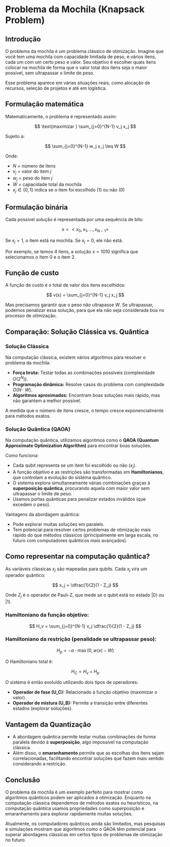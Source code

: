 # Problema da Mochila (Knapsack Problem)

## Introdução

O problema da mochila é um problema clássico de otimização. Imagine que você tem uma mochila com capacidade limitada de peso, e vários itens, cada um com um certo peso e valor. Seu objetivo é escolher quais itens colocar na mochila de forma que o valor total dos itens seja o maior possível, sem ultrapassar o limite de peso.

Esse problema aparece em várias situações reais, como alocação de recursos, seleção de projetos e até em logística.

## Formulação matemática

Matematicamente, o problema é representado assim:

$$
\text{maximizar } \sum_{j=0}^{N-1} v_j x_j
$$

Sujeito a:

$$
\sum_{j=0}^{N-1} w_j x_j \leq W
$$

Onde:
- $N$ = número de itens
- $v_j$ = valor do item $j$
- $w_j$ = peso do item $j$
- $W$ = capacidade total da mochila
- $x_j \in \{0,1\}$ indica se o item foi escolhido (1) ou não (0)

## Formulação binária

Cada possível solução é representada por uma sequência de bits:

$$
x = <x_0, x_1, ..., x_{N-1}>
$$

Se $x_j = 1$, o item está na mochila. Se $x_j = 0$, ele não está.

Por exemplo, se temos 4 itens, a solução $x = 1010$ significa que selecionamos o item 0 e o item 2.

## Função de custo

A função de custo é o total de valor dos itens escolhidos:

$$
v(x) = \sum_{j=0}^{N-1} v_j x_j
$$

Mas precisamos garantir que o peso não ultrapasse $W$. Se ultrapassar, podemos penalizar essa solução, para que ela não seja considerada boa no processo de otimização.

## Comparação: Solução Clássica vs. Quântica

### **Solução Clássica**

Na computação clássica, existem vários algoritmos para resolver o problema da mochila:

- **Força bruta:** Testar todas as combinações possíveis (complexidade $O(2^N)$).
- **Programação dinâmica:** Resolve casos do problema com complexidade $O(N \cdot W)$.
- **Algoritmos aproximados:** Encontram boas soluções mais rápido, mas não garantem a melhor possível.

A medida que o número de itens cresce, o tempo cresce exponencialmente para métodos exatos.

### **Solução Quântica (QAOA)**

Na computação quântica, utilizamos algoritmos como o **QAOA (Quantum Approximate Optimization Algorithm)** para encontrar boas soluções.

Como funciona:
- Cada qubit representa se um item foi escolhido ou não ($x_j$).
- A função objetivo e as restrições são transformadas em **Hamiltonianos**, que controlam a evolução do sistema quântico.
- O sistema explora simultaneamente várias combinações graças à **superposição quântica**, procurando aquela com maior valor sem ultrapassar o limite de peso.
- Usamos portas quânticas para penalizar estados inválidos (que excedem o peso).

Vantagens da abordagem quântica:
- Pode explorar muitas soluções em paralelo.
- Tem potencial para resolver certos problemas de otimização mais rápido do que métodos clássicos (principalmente em larga escala, no futuro com computadores quânticos mais avançados).

## Como representar na computação quântica?

As variáveis clássicas $x_j$ são mapeadas para qubits. Cada $x_j$ vira um operador quântico:

$$
x_j = \dfrac{1}{2}(1 - Z_j)
$$

Onde $Z_j$ é o operador de Pauli-Z, que mede se o qubit está no estado $\vert 0 \rangle$ ou $\vert 1 \rangle$.

### Hamiltoniano da função objetivo:

$$
H_v = \sum_{j=0}^{N-1} v_j \dfrac{1}{2}(1 - Z_j)
$$

### Hamiltoniano da restrição (penalidade se ultrapassar peso):

$$
H_p = -a \cdot \max(0, w(x) - W)
$$

O Hamiltoniano total é:

$$
H_C = H_v + H_p
$$

O sistema é então evoluído utilizando dois tipos de operadores:
- **Operador de fase (U_C):** Relacionado à função objetivo (maximizar o valor).
- **Operador de mistura (U_B):** Permite a transição entre diferentes estados (explorar soluções).

## Vantagem da Quantização

- A abordagem quântica permite testar muitas combinações de forma paralela devido à **superposição**, algo impossível na computação clássica.
- Além disso, o **emaranhamento** permite que as escolhas dos itens sejam correlacionadas, facilitando encontrar soluções que fazem mais sentido considerando a restrição.

## Conclusão

O problema da mochila é um exemplo perfeito para mostrar como algoritmos quânticos podem ser aplicados à otimização. Enquanto na computação clássica dependemos de métodos exatos ou heurísticos, na computação quântica usamos propriedades como superposição e emaranhamento para explorar rapidamente muitas soluções.

Atualmente, os computadores quânticos ainda são limitados, mas pesquisas e simulações mostram que algoritmos como o QAOA têm potencial para superar abordagens clássicas em certos tipos de problemas de otimização no futuro.

